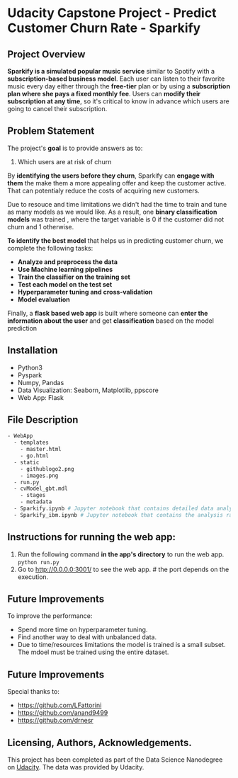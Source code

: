 # Udacity Capstone Project - Predict Customer Churn Rate - Sparkify


## Project Overview

**Sparkify is a simulated popular music service** similar to Spotify with a **subscription-based business model**. Each user can listen to their favorite music every day either through the **free-tier** plan or by using a **subscription plan where she pays a fixed monthly fee**. Users can **modify their subscription at any time**, so it's critical to know in advance which users are going to cancel their subscription.

## Problem Statement

The project's **goal** is to provide answers as to:<br>

1. Which users are at risk of churn

By **identifying the users before they churn**, Sparkify can **engage with them** the make them a more appealing offer and keep the customer active. That can potentialy reduce the costs of acquiring new customers.

Due to resouce and time limitations we didn't had the time to train and tune as many models as we would like. As a result, one **binary classification models** was trained , where the target variable is 0 if the customer did not churn and 1 otherwise.

**To identify the best model** that helps us in predicting customer churn, we complete the following tasks: <br>

- **Analyze and preprocess the data**
- **Use Machine learning pipelines**
- **Train the classifier on the training set**
- **Test each model on the test set**
- **Hyperparameter tuning and cross-validation**
- **Model evaluation**

Finally, a **flask based web app** is built where someone can **enter the information about the user** and get **classification** based on the model prediction

## Installation

* Python3
* Pyspark
* Numpy, Pandas
* Data Visualization: Seaborn, Matplotlib, ppscore
* Web App: Flask 


## File Description

```bash
- WebApp
  - templates
    - master.html 
    - go.html 
  - static
    - githublogo2.png  
    - images.png 
  - run.py  
  - cvModel_gbt.mdl 
    - stages
    - metadata
  - Sparkify.ipynb # Jupyter notebook that contains detailed data analysis and model building with Spark (Pyspark and SparkML libraries) ran on the small subset
  - Sparkify_ibm.ipynb # Jupyter notebook that contains the analysis ran using the full available dataset on AWS EMR
```
## Instructions for running the web app:

1. Run the following command **in the app's directory** to run the web app. `python run.py`
2. Go to http://0.0.0.0:3001/ to see the web app. # the port depends on the execution.

## Future Improvements

To improve the performance: <br>

- Spend more time on hyperparameter tuning.
- Find another way to deal with unbalanced data.
- Due to time/resources limitations the model is trained is a small subset. The mdoel must be trained using the entire dataset.

## Future Improvements
Special thanks to:
- https://github.com/LFattorini
- https://github.com/anand9499
- https://github.com/drnesr

## Licensing, Authors, Acknowledgements.

This project has been completed as part of the Data Science Nanodegree on [Udacity](www.udacity.com). The data was provided by Udacity.
